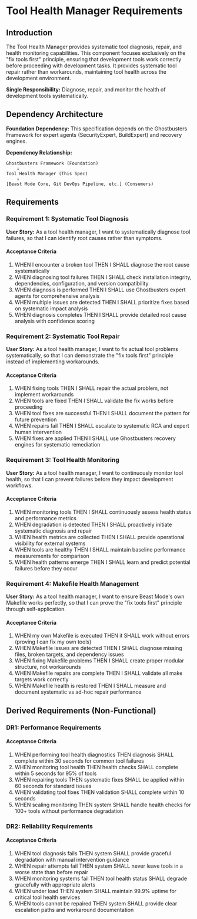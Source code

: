 # Tool Health Manager Requirements

## Introduction

The Tool Health Manager provides systematic tool diagnosis, repair, and health monitoring capabilities. This component focuses exclusively on the "fix tools first" principle, ensuring that development tools work correctly before proceeding with development tasks. It provides systematic tool repair rather than workarounds, maintaining tool health across the development environment.

**Single Responsibility:** Diagnose, repair, and monitor the health of development tools systematically.

## Dependency Architecture

**Foundation Dependency:** This specification depends on the Ghostbusters Framework for expert agents (SecurityExpert, BuildExpert) and recovery engines.

**Dependency Relationship:**
```
Ghostbusters Framework (Foundation)
    ↓
Tool Health Manager (This Spec)
    ↓
[Beast Mode Core, Git DevOps Pipeline, etc.] (Consumers)
```

## Requirements

### Requirement 1: Systematic Tool Diagnosis

**User Story:** As a tool health manager, I want to systematically diagnose tool failures, so that I can identify root causes rather than symptoms.

#### Acceptance Criteria

1. WHEN I encounter a broken tool THEN I SHALL diagnose the root cause systematically
2. WHEN diagnosing tool failures THEN I SHALL check installation integrity, dependencies, configuration, and version compatibility
3. WHEN diagnosis is performed THEN I SHALL use Ghostbusters expert agents for comprehensive analysis
4. WHEN multiple issues are detected THEN I SHALL prioritize fixes based on systematic impact analysis
5. WHEN diagnosis completes THEN I SHALL provide detailed root cause analysis with confidence scoring

### Requirement 2: Systematic Tool Repair

**User Story:** As a tool health manager, I want to fix actual tool problems systematically, so that I can demonstrate the "fix tools first" principle instead of implementing workarounds.

#### Acceptance Criteria

1. WHEN fixing tools THEN I SHALL repair the actual problem, not implement workarounds
2. WHEN tools are fixed THEN I SHALL validate the fix works before proceeding
3. WHEN tool fixes are successful THEN I SHALL document the pattern for future prevention
4. WHEN repairs fail THEN I SHALL escalate to systematic RCA and expert human intervention
5. WHEN fixes are applied THEN I SHALL use Ghostbusters recovery engines for systematic remediation

### Requirement 3: Tool Health Monitoring

**User Story:** As a tool health manager, I want to continuously monitor tool health, so that I can prevent failures before they impact development workflows.

#### Acceptance Criteria

1. WHEN monitoring tools THEN I SHALL continuously assess health status and performance metrics
2. WHEN degradation is detected THEN I SHALL proactively initiate systematic diagnosis and repair
3. WHEN health metrics are collected THEN I SHALL provide operational visibility for external systems
4. WHEN tools are healthy THEN I SHALL maintain baseline performance measurements for comparison
5. WHEN health patterns emerge THEN I SHALL learn and predict potential failures before they occur

### Requirement 4: Makefile Health Management

**User Story:** As a tool health manager, I want to ensure Beast Mode's own Makefile works perfectly, so that I can prove the "fix tools first" principle through self-application.

#### Acceptance Criteria

1. WHEN my own Makefile is executed THEN it SHALL work without errors (proving I can fix my own tools)
2. WHEN Makefile issues are detected THEN I SHALL diagnose missing files, broken targets, and dependency issues
3. WHEN fixing Makefile problems THEN I SHALL create proper modular structure, not workarounds
4. WHEN Makefile repairs are complete THEN I SHALL validate all make targets work correctly
5. WHEN Makefile health is restored THEN I SHALL measure and document systematic vs ad-hoc repair performance

## Derived Requirements (Non-Functional)

### DR1: Performance Requirements

#### Acceptance Criteria

1. WHEN performing tool health diagnostics THEN diagnosis SHALL complete within 30 seconds for common tool failures
2. WHEN monitoring tool health THEN health checks SHALL complete within 5 seconds for 95% of tools
3. WHEN repairing tools THEN systematic fixes SHALL be applied within 60 seconds for standard issues
4. WHEN validating tool fixes THEN validation SHALL complete within 10 seconds
5. WHEN scaling monitoring THEN system SHALL handle health checks for 100+ tools without performance degradation

### DR2: Reliability Requirements

#### Acceptance Criteria

1. WHEN tool diagnosis fails THEN system SHALL provide graceful degradation with manual intervention guidance
2. WHEN repair attempts fail THEN system SHALL never leave tools in a worse state than before repair
3. WHEN monitoring systems fail THEN tool health status SHALL degrade gracefully with appropriate alerts
4. WHEN under load THEN system SHALL maintain 99.9% uptime for critical tool health services
5. WHEN tools cannot be repaired THEN system SHALL provide clear escalation paths and workaround documentation